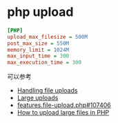 # php upload

```ini
[PHP]
upload_max_filesize = 500M
post_max_size = 550M
memory_limit = 1024M
max_input_time = 300
max_execution_time = 300
```

可以参考

- [Handling file uploads](http://www.php.net/manual/en/features.file-upload.php#features.file-upload)
- [Large uploads](https://extplorer.net/projects/extplorer/wiki/Large_uploads)
- [features.file-upload.php#107406](http://us2.php.net/manual/en/features.file-upload.php#107406)
- [How to upload large files in PHP](https://www.techawaken.com/upload-large-files-php/)
